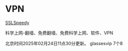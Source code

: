 <br>

# VPN

[SSLSpeedy][at1]

[at1]:https://socksoso.com/


科学上网-翻墙、免费翻墙、免费科学上网、软件、VPN

北京时间2025年02月24日11点30分更新。
glassesvip
7个8
